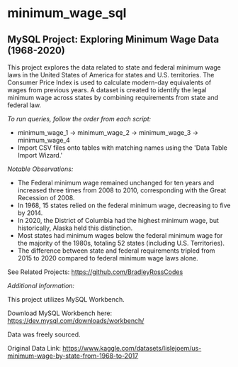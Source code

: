 # minimum_wage_sql

## MySQL Project: Exploring Minimum Wage Data (1968-2020)

This project explores the data related to state and federal minimum wage laws in the United States of America for states and U.S. territories. The Consumer Price Index is used to calculate modern-day equivalents of wages from previous years. A dataset is created to identify the legal minimum wage across states by combining requirements from state and federal law.

*To run queries, follow the order from each script:*

 - minimum_wage_1 -> minimum_wage_2 -> minimum_wage_3 -> minimum_wage_4
 - Import CSV files onto tables with matching names using the 'Data Table Import Wizard.'


*Notable Observations:*
 - The Federal minimum wage remained unchanged for ten years and increased three times from 2008 to 2010, corresponding with the Great Recession of 2008.
 - In 1968, 15 states relied on the federal minimum wage, decreasing to five by 2014.
 - In 2020, the District of Columbia had the highest minimum wage, but historically, Alaska held this distinction.
 - Most states had minimum wages below the federal minimum wage for the majority of the 1980s, totaling 52 states (including U.S. Territories).
 - The difference between state and federal requirements tripled from 2015 to 2020 compared to federal minimum wage laws alone.


See Related Projects: https://github.com/BradleyRossCodes


*Additional Information:*

This project utilizes MySQL Workbench.<br>

Download MySQL Workbench here: https://dev.mysql.com/downloads/workbench/

Data was freely sourced.<br>

Original Data Link: https://www.kaggle.com/datasets/lislejoem/us-minimum-wage-by-state-from-1968-to-2017
